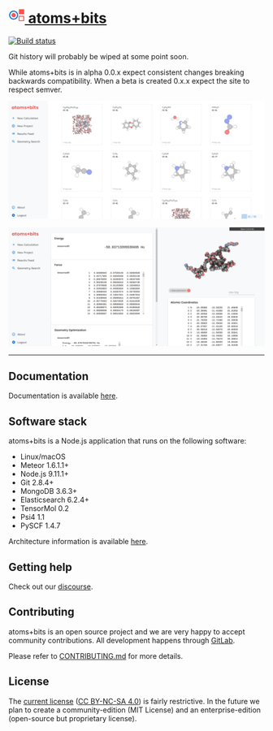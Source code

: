 # [![icon](/img/icon-32.png) atoms+bits](http://atomsandbits.ai/)

[![Build status](https://gitlab.com/atomsandbits/atomsandbits/badges/master/build.svg)](https://gitlab.com/atomsandbits/atomsandbits/commits/master)

Git history will probably be wiped at some point soon.

While atoms+bits is in alpha 0.0.x expect consistent changes breaking backwards compatibility. When a beta is created 0.x.x expect the site to respect semver.

![screenshot](/img/screenshot-results.png)

![screenshot](/img/screenshot-geometry.png)

 ---

## Documentation

Documentation is available [here](doc#readme).

## Software stack

atoms+bits is a Node.js application that runs on the following software:

* Linux/macOS
* Meteor 1.6.1.1+
* Node.js 9.11.1+
* Git 2.8.4+
* MongoDB 3.6.3+
* Elasticsearch 6.2.4+
* TensorMol 0.2
* Psi4 1.1
* PySCF 1.4.7

Architecture information is available [here](doc/development/architecture.md).

## Getting help

Check out our [discourse](https://discuss.atomsandbits.com/).

## Contributing

atoms+bits is an open source project and we are very happy to accept community contributions.
All development happens through  [GitLab](https://gitlab.com/atomsandbits/atomsandbits/issues).

Please refer to [CONTRIBUTING.md](CONTRIBUTING.md) for more details.

## License

The [current license](LICENSE.md) ([CC BY-NC-SA 4.0](https://creativecommons.org/licenses/by-nc-sa/4.0/)) is fairly restrictive. In the future we plan to create a community-edition (MIT License) and an enterprise-edition (open-source but proprietary license).
